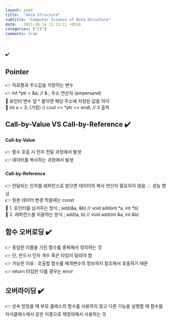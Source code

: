 ```yaml
---
layout: page
title:  "Data Structure"
subtitle: "Computer Science of Data Structure"
date:   2021-10-14 11:11:11 +0530
categories: ["CS"]
comments: true
---
```


<br>✔️

## Pointer
👉 자료형과 주소값을 저장하는 변수  
👉 int *ptr = &a; // & ; 주소 연산자 (ampersand)  
👋 포인터 변수 앞 * 붙이면 해당 주소에 저장된 값을 의미  
👋 int a = 3; (가정) // cout << *ptr << endl; // 3 출력  

## Call-by-Value  VS  Call-by-Reference ✔️
#### Call-by-Value
👉 함수 호출 시 인자 전달 과정에서 발생  
👉 데이터를 복사하는 과정에서 발생  
#### Call-by-Reference
👉 전달되는 인자를 레퍼런스로 받으면 데이터의 복사 연산이 필요하지 않음 ∴ 성능 향상  
👉 원본 데이터 변경 막을때는 const  
👋 1. 포인터를 넘겨주는 방식 ; add(&a, &b) // void add(int *a, int *b)  
👋 2. 레퍼런스를 이용하는 방식 ; add(a, b) // void add(int &a, int &b)  

## 함수 오버로딩 ✔️
👉 동일한 이름을 가진 함수를 중복해서 정의하는 것  
👉 단, 반드시 인자 개수 혹은 타입이 달라야 함  
👉 가능한 이유 : 호출할 함수를 매개변수의 정보까지 참조해서 호출하기 때문  
👉 return 타입만 다를 경우는 error  

## 오버라이딩 ✔️
👉 상속 받았을 때 부모 클래스의 함수를 사용하지 않고 다른 기능을 실행할 때 함수를 자식클래스에서 같은 이름으로 재정의해서 사용하는 것  



<br>
<br>

<script src="https://utteranc.es/client.js"
        repo="DCherish/DCherish.github.io"
        issue-term="pathname"
        theme="boxy-light"
        crossorigin="anonymous"
        async>
</script>